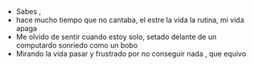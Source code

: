 - Sabes ,
- hace mucho tiempo que no cantaba, el estre la vida la rutina, mi vida apaga
- Me olvido de sentir cuando estoy solo, setado delante de un computardo sonriedo como un bobo
- Mirando la vida pasar y frustrado por no conseguir nada , que equivo